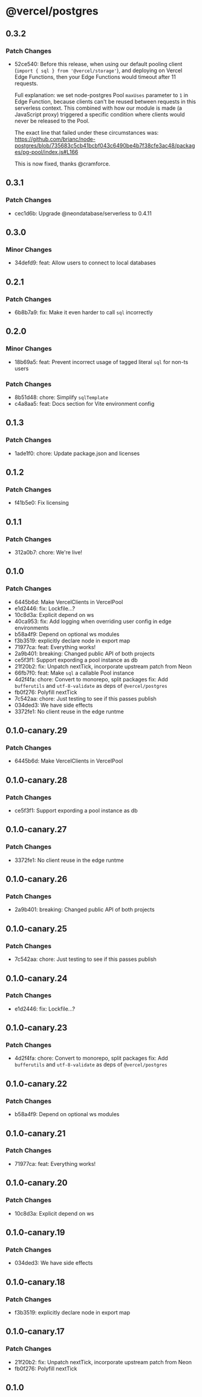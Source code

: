 # @vercel/postgres

## 0.3.2

### Patch Changes

- 52ce540: Before this release, when using our default pooling client (`import { sql } from '@vercel/storage'`), and deploying on Vercel Edge Functions,
  then your Edge Functions would timeout after 11 requests.

  Full explanation: we set node-postgres Pool `maxUses` parameter to `1` in Edge Function, because clients can't be reused between requests in this serverless context.
  This combined with how our module is made (a JavaScript proxy) triggered a specific condition where clients would never be released to the Pool.

  The exact line that failed under these circumstances was: https://github.com/brianc/node-postgres/blob/735683c5cb41bcbf043c6490be4b7f38cfe3ac48/packages/pg-pool/index.js#L166

  This is now fixed, thanks @cramforce.

## 0.3.1

### Patch Changes

- cec1d6b: Upgrade @neondatabase/serverless to 0.4.11

## 0.3.0

### Minor Changes

- 34defd9: feat: Allow users to connect to local databases

## 0.2.1

### Patch Changes

- 6b8b7a9: fix: Make it even harder to call `sql` incorrectly

## 0.2.0

### Minor Changes

- 18b69a5: feat: Prevent incorrect usage of tagged literal `sql` for non-ts users

### Patch Changes

- 8b51d48: chore: Simplify `sqlTemplate`
- c4a8aa5: feat: Docs section for Vite environment config

## 0.1.3

### Patch Changes

- 1ade1f0: chore: Update package.json and licenses

## 0.1.2

### Patch Changes

- f41b5e0: Fix licensing

## 0.1.1

### Patch Changes

- 312a0b7: chore: We're live!

## 0.1.0

### Patch Changes

- 6445b6d: Make VercelClients in VercelPool
- e1d2446: fix: Lockfile...?
- 10c8d3a: Explicit depend on ws
- 40ca953: fix: Add logging when overriding user config in edge environments
- b58a4f9: Depend on optional ws modules
- f3b3519: explicitly declare node in export map
- 71977ca: feat: Everything works!
- 2a9b401: breaking: Changed public API of both projects
- ce5f3f1: Support expording a pool instance as db
- 21f20b2: fix: Unpatch nextTick, incorporate upstream patch from Neon
- 66fb7f0: feat: Make `sql` a callable Pool instance
- 4d2f4fa: chore: Convert to monorepo, split packages
  fix: Add `bufferutils` and `utf-8-validate` as deps of `@vercel/postgres`
- fb0f276: Polyfill nextTick
- 7c542aa: chore: Just testing to see if this passes publish
- 034ded3: We have side effects
- 3372fe1: No client reuse in the edge runtme

## 0.1.0-canary.29

### Patch Changes

- 6445b6d: Make VercelClients in VercelPool

## 0.1.0-canary.28

### Patch Changes

- ce5f3f1: Support expording a pool instance as db

## 0.1.0-canary.27

### Patch Changes

- 3372fe1: No client reuse in the edge runtme

## 0.1.0-canary.26

### Patch Changes

- 2a9b401: breaking: Changed public API of both projects

## 0.1.0-canary.25

### Patch Changes

- 7c542aa: chore: Just testing to see if this passes publish

## 0.1.0-canary.24

### Patch Changes

- e1d2446: fix: Lockfile...?

## 0.1.0-canary.23

### Patch Changes

- 4d2f4fa: chore: Convert to monorepo, split packages
  fix: Add `bufferutils` and `utf-8-validate` as deps of `@vercel/postgres`

## 0.1.0-canary.22

### Patch Changes

- b58a4f9: Depend on optional ws modules

## 0.1.0-canary.21

### Patch Changes

- 71977ca: feat: Everything works!

## 0.1.0-canary.20

### Patch Changes

- 10c8d3a: Explicit depend on ws

## 0.1.0-canary.19

### Patch Changes

- 034ded3: We have side effects

## 0.1.0-canary.18

### Patch Changes

- f3b3519: explicitly declare node in export map

## 0.1.0-canary.17

### Patch Changes

- 21f20b2: fix: Unpatch nextTick, incorporate upstream patch from Neon
- fb0f276: Polyfill nextTick

## 0.1.0
